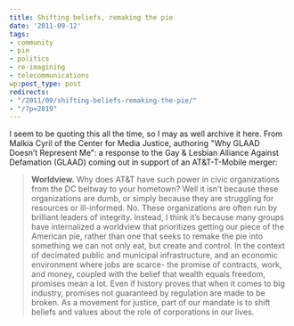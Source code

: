 ```yaml
---
title: Shifting beliefs, remaking the pie
date: '2011-09-12'
tags:
- community
- pie
- politics
- re-imagining
- telecommunications
wp:post_type: post
redirects:
- "/2011/09/shifting-beliefs-remaking-the-pie/"
- "/?p=2819"
---
```


I seem to be quoting this all the time, so I may as well archive it here. From Malkia Cyril of the Center for Media Justice, authoring "Why GLAAD Doesn’t Represent Me": a response to the Gay & Lesbian Alliance Against Defamation (GLAAD) coming out in support of an AT&T-T-Mobile merger:

> **Worldview.** Why does AT&T have such power in civic organizations from the DC beltway to your hometown? Well it isn’t because these organizations are dumb, or simply because they are struggling for resources or ill-informed. No. These organizations are often run by brilliant leaders of integrity. Instead, I think it’s because many groups have internalized a worldview that prioritizes getting our piece of the American pie, rather than one that seeks to remake the pie into something we can not only eat, but create and control. In the context of decimated public and municipal infrastructure, and an economic environment where jobs are scarce- the promise of contracts, work, and money, coupled with the belief that wealth equals freedom, promises mean a lot. Even if history proves that when it comes to big industry, promises not guaranteed by regulation are made to be broken. As a movement for justice, part of our mandate is to shift beliefs and values about the role of corporations in our lives.
